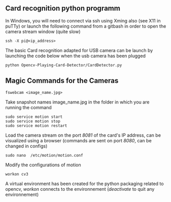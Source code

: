 ## Card recognition python programm
In Windows, you will need to connect via ssh using Xming also (see X11 in puTTy) or launch the following command from a gitbash in order to open the camera stream window (quite slow)
```
ssh -X pi@<ip_address>
```
The basic Card recognition adapted for USB camera can be launch by launching the code below when the usb camera has been plugged
```
python Opencv-Playing-Card-Detector/CardDetector.py
```
## Magic Commands for the Cameras
```
fswebcam <image_name.jpg>
```
Take snapshot names image_name.jpg in the folder in which you are running the command
```
sudo service motion start
sudo service motion stop
sudo service motion restart
```
Load the camera stream on the port *8081* of the card's IP address, can be visualized using a browser (commands are sent on port *8080*, can be changed in configs)
```
sudo nano  /etc/motion/motion.conf
```
Modify the configurations of motion
```
workon cv3
```
A virtual environment has been created for the python packaging related to opencv, *workon* connects to the environnement (*deactivate* to quit any environnement)

